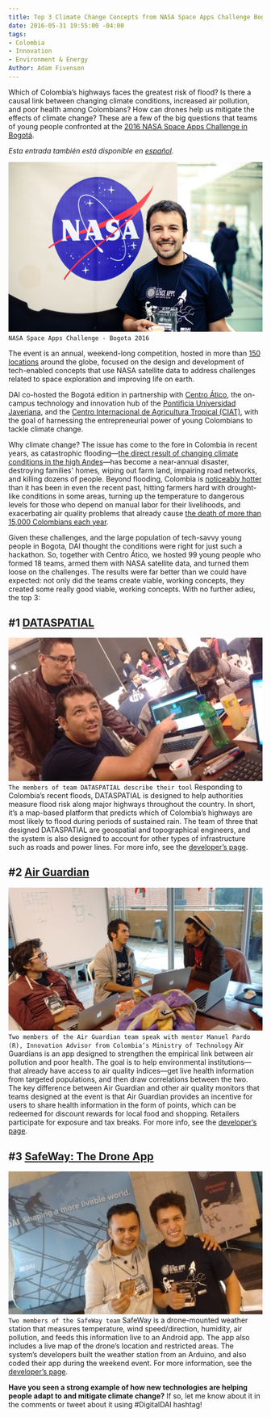 ```yaml
---
title: Top 3 Climate Change Concepts from NASA Space Apps Challenge Bogotá
date: 2016-05-31 19:55:00 -04:00
tags:
- Colombia
- Innovation
- Environment & Energy
Author: Adam Fivenson
---
```


Which of Colombia’s highways faces the greatest risk of flood? Is there a causal link between changing climate conditions, increased air pollution, and poor health among Colombians? How can drones help us mitigate the effects of climate change? These are a few of the big questions that teams of young people confronted at the [2016 NASA Space Apps Challenge in Bogotá](http://www.javeriana.edu.co/spaceappsbogota/).

*Esta entrada también está disponible en [español](http://dai-global-digital.com/cambio-climatico-space-apps-bogota.html).*

<!--more-->

![Space Apps Bogotá-12.jpg](/uploads/Space%20Apps%20Bogota%CC%81-12.jpg)
`NASA Space Apps Challenge - Bogota 2016`

The event is an annual, weekend-long competition, hosted in more than [150 locations](https://2016.spaceappschallenge.org/locations) around the globe, focused on the design and development of tech-enabled concepts that use NASA satellite data to address challenges related to space exploration and improving life on earth.

DAI co-hosted the Bogotá edition in partnership with [Centro Ático](http://www.javeriana.edu.co/vicerrectoria-academica/atico), the on-campus technology and innovation hub of the [Pontificia Universidad Javeriana](http://www.javeriana.edu.co/), and the [Centro Internacional de Agricultura Tropical (CIAT)](https://ciat.cgiar.org/), with the goal of harnessing the entrepreneurial power of young Colombians to tackle climate change.

Why climate change? The issue has come to the fore in Colombia in recent years, as catastrophic flooding—[the direct result of changing climate conditions in the high Andes](http://www.dailyclimate.org/tdc-newsroom/2012/12/colombia-andes-flooding)—has become a near-annual disaster, destroying families' homes, wiping out farm land, impairing road networks, and killing dozens of people. Beyond flooding, Colombia is [noticeably hotter](http://thecitypaperbogota.com/news/climate-change-could-turn-up-the-heat-in-colombia/10812) than it has been in even the recent past, hitting farmers hard with drought-like conditions in some areas, turning up the temperature to dangerous levels for those who depend on manual labor for their livelihoods, and exacerbating air quality problems that already cause [the death of more than 15,000 Colombians each year](http://www.copenhagenconsensus.com/publication/colombia-perspective-air-pollution).

Given these challenges, and the large population of tech-savvy young people in Bogota, DAI thought the conditions were right for just such a hackathon. So, together with Centro Ático, we hosted 99 young people who formed 18 teams, armed them with NASA satellite data, and turned them loose on the challenges. The results were far better than we could have expected: not only did the teams create viable, working concepts, they created some really good viable, working concepts. With no further adieu, the top 3:

## #1 [DATASPATIAL](https://2016.spaceappschallenge.org/challenges/earth/earth-live/projects/risk-managment-system)
![IMG_20160423_184034562.jpg](/uploads/IMG_20160423_184034562.jpg)
`The members of team DATASPATIAL describe their tool`
Responding to Colombia’s recent floods, DATASPATIAL is designed to help authorities measure flood risk along major highways throughout the country. In short, it’s a map-based platform that predicts which of Colombia’s highways are most likely to flood during periods of sustained rain. The team of three that designed DATASPATIAL are geospatial and topographical engineers, and the system is also designed to account for other types of infrastructure such as roads and power lines. For more info, see the [developer’s page](https://2016.spaceappschallenge.org/challenges/earth/earth-live/projects/risk-managment-system).

## #2 [Air Guardian](https://2016.spaceappschallenge.org/challenges/earth/aircheck/projects/air-guardian)
![IMG_20160424_101008636.jpg](/uploads/IMG_20160424_101008636.jpg)
`Two members of the Air Guardian team speak with mentor Manuel Pardo (R), Innovation Advisor from Colombia’s Ministry of Technology`
Air Guardians is an app designed to strengthen the empirical link between air pollution and poor health. The goal is to help environmental institutions—that already have access to air quality indices—get live health information from targeted populations, and then draw correlations between the two. The key difference between Air Guardian and other air quality monitors that teams designed at the event is that Air Guardian provides an incentive for users to share health information in the form of points, which can be redeemed for discount rewards for local food and shopping. Retailers participate for exposure and tax breaks. For more info, see the [developer’s page](https://2016.spaceappschallenge.org/challenges/earth/aircheck/projects/air-guardian).

## #3 [SafeWay: The Drone App](https://2016.spaceappschallenge.org/challenges/aero/dont-crash-my-drone/projects/safeway-the-drone-app)
![IMG_20160424_124520066.jpg](/uploads/IMG_20160424_124520066.jpg)
`Two members of the SafeWay team`
SafeWay is a drone-mounted weather station that measures temperature, wind speed/direction, humidity, air pollution, and feeds this information live to an Android app. The app also includes a live map of the drone’s location and restricted areas. The system’s developers built the weather station from an Arduino, and also coded their app during the weekend event. For more information, see the [developer’s page]( https://2016.spaceappschallenge.org/challenges/aero/dont-crash-my-drone/projects/safeway-the-drone-app).

**Have you seen a strong example of how new technologies are helping people adapt to and mitigate climate change?** If so, let me know about it in the comments or tweet about it using #DigitalDAI hashtag! 